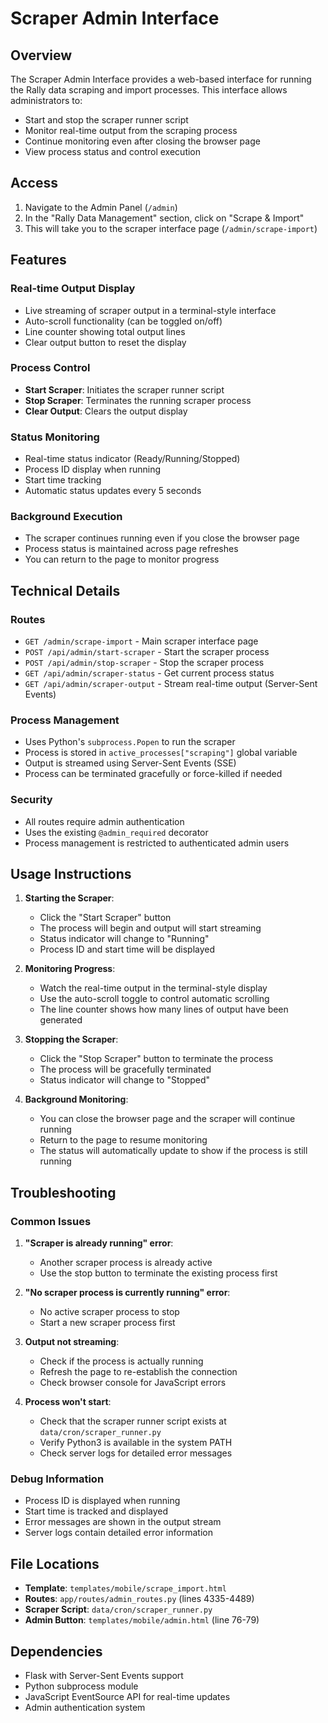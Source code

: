 # Scraper Admin Interface

## Overview

The Scraper Admin Interface provides a web-based interface for running the Rally data scraping and import processes. This interface allows administrators to:

- Start and stop the scraper runner script
- Monitor real-time output from the scraping process
- Continue monitoring even after closing the browser page
- View process status and control execution

## Access

1. Navigate to the Admin Panel (`/admin`)
2. In the "Rally Data Management" section, click on "Scrape & Import"
3. This will take you to the scraper interface page (`/admin/scrape-import`)

## Features

### Real-time Output Display
- Live streaming of scraper output in a terminal-style interface
- Auto-scroll functionality (can be toggled on/off)
- Line counter showing total output lines
- Clear output button to reset the display

### Process Control
- **Start Scraper**: Initiates the scraper runner script
- **Stop Scraper**: Terminates the running scraper process
- **Clear Output**: Clears the output display

### Status Monitoring
- Real-time status indicator (Ready/Running/Stopped)
- Process ID display when running
- Start time tracking
- Automatic status updates every 5 seconds

### Background Execution
- The scraper continues running even if you close the browser page
- Process status is maintained across page refreshes
- You can return to the page to monitor progress

## Technical Details

### Routes
- `GET /admin/scrape-import` - Main scraper interface page
- `POST /api/admin/start-scraper` - Start the scraper process
- `POST /api/admin/stop-scraper` - Stop the scraper process
- `GET /api/admin/scraper-status` - Get current process status
- `GET /api/admin/scraper-output` - Stream real-time output (Server-Sent Events)

### Process Management
- Uses Python's `subprocess.Popen` to run the scraper
- Process is stored in `active_processes["scraping"]` global variable
- Output is streamed using Server-Sent Events (SSE)
- Process can be terminated gracefully or force-killed if needed

### Security
- All routes require admin authentication
- Uses the existing `@admin_required` decorator
- Process management is restricted to authenticated admin users

## Usage Instructions

1. **Starting the Scraper**:
   - Click the "Start Scraper" button
   - The process will begin and output will start streaming
   - Status indicator will change to "Running"
   - Process ID and start time will be displayed

2. **Monitoring Progress**:
   - Watch the real-time output in the terminal-style display
   - Use the auto-scroll toggle to control automatic scrolling
   - The line counter shows how many lines of output have been generated

3. **Stopping the Scraper**:
   - Click the "Stop Scraper" button to terminate the process
   - The process will be gracefully terminated
   - Status indicator will change to "Stopped"

4. **Background Monitoring**:
   - You can close the browser page and the scraper will continue running
   - Return to the page to resume monitoring
   - The status will automatically update to show if the process is still running

## Troubleshooting

### Common Issues

1. **"Scraper is already running" error**:
   - Another scraper process is already active
   - Use the stop button to terminate the existing process first

2. **"No scraper process is currently running" error**:
   - No active scraper process to stop
   - Start a new scraper process first

3. **Output not streaming**:
   - Check if the process is actually running
   - Refresh the page to re-establish the connection
   - Check browser console for JavaScript errors

4. **Process won't start**:
   - Check that the scraper runner script exists at `data/cron/scraper_runner.py`
   - Verify Python3 is available in the system PATH
   - Check server logs for detailed error messages

### Debug Information

- Process ID is displayed when running
- Start time is tracked and displayed
- Error messages are shown in the output stream
- Server logs contain detailed error information

## File Locations

- **Template**: `templates/mobile/scrape_import.html`
- **Routes**: `app/routes/admin_routes.py` (lines 4335-4489)
- **Scraper Script**: `data/cron/scraper_runner.py`
- **Admin Button**: `templates/mobile/admin.html` (line 76-79)

## Dependencies

- Flask with Server-Sent Events support
- Python subprocess module
- JavaScript EventSource API for real-time updates
- Admin authentication system
